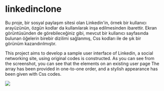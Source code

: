 # linkedinclone

Bu proje, bir sosyal paylaşım sitesi olan Linkedin'in, örnek bir kullanıcı arayüzünün, özgün kodlar da kullanılarak
inşa edilmesinden ibarettir. Ekran görüntüsünden de görebileceğiniz gibi, mevcut bir kullanıcı sayfasında bulunan öğelerin
birebir dizilimi sağlanmış, Css kodları ile de şık bir görünüm kazandırılmıştır. 

This project aims to develop a sample user interface of Linkedin, a social networking site, using original codes is constructed.
As you can see from the screenshot, you can see that the elements on an existing user page The array has been provided in one-to-one order, 
and a stylish appearance has been given with Css codes. 

![](KısaTanıtım.gif)
